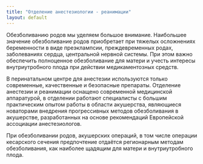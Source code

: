 ```yaml
---
title: "Отделение анестезиологии - реанимации"
layout: default
---
```

Обезболиванию родов мы уделяем большое внимание. Наибольшее значение обезболивание родов приобретает при тяжелых осложнениях беременности в виде преэклампсии, преждевременных родах, заболеваниях сердца, центральной нервной системы. При этом важно обеспечить полноценное обезболивание для матери и учесть интересы внутриутробного плода при действии медикаментозных средств.

В перинатальном центре для анестезии используются только современные, качественные и безопасные препараты. Отделение анестезии и реанимации оснащено современной медицинской аппаратурой, в отделении работают специалисты с большим практическим опытом работы в области акушерства, являющиеся новаторами внедрения прогрессивных методов обезболивания в акушерстве, разработанных на основе рекомендаций Европейской ассоциации анестезиологов.

При обезболивании родов, акушерских операций, в том числе операции кесарского сечения предпочтение отдаётся регионарным методам обезболивания, как наиболее щадящим для матери и внутриутробного плода.